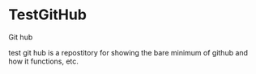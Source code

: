 # TestGitHub
Git hub


test git hub is a repostitory for showing the bare minimum of github and how it functions, etc.
